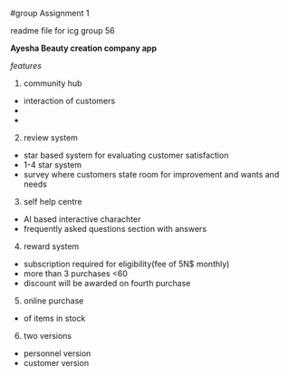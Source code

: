 #group Assignment 1

readme file for icg group 56

**Ayesha Beauty creation company app**

*features*
1. community hub
- interaction of customers 
- 
- 
2. review system
- star based system for evaluating  customer satisfaction
- 1-4 star system
- survey where customers state room for improvement and wants and needs
3. self help centre
- AI based interactive charachter 
- frequently asked questions section with answers
4. reward system
- subscription required for eligibility(fee of 5N$ monthly)
- more than 3 purchases <60
- discount will be awarded on fourth purchase
5. online purchase 
- of items in stock
6. two versions
- personnel version
- customer version